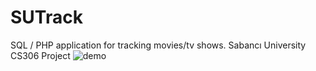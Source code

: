 # SUTrack
SQL / PHP application for tracking movies/tv shows. Sabancı University CS306 Project
![demo](https://user-images.githubusercontent.com/56351220/199526106-9a32380b-4493-4548-acf6-56fb84ecec9c.gif)

